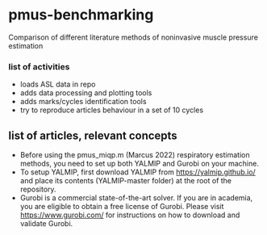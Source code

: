 # pmus-benchmarking

Comparison of different literature methods of noninvasive muscle pressure estimation

### list of activities

- loads ASL data in repo
- adds data processing and plotting tools
- adds marks/cycles identification tools
- try to reproduce articles behaviour in a set of 10 cycles

## list of articles, relevant concepts

- Before using the pmus_miqp.m (Marcus 2022) respiratory estimation methods, you need to set up both YALMIP and Gurobi on your machine.
- To setup YALMIP, first download YALMIP from https://yalmip.github.io/ and place its contents (YALMIP-master folder) at the root of the repository.
- Gurobi is a commercial state-of-the-art solver. If you are in academia, you are eligible to obtain a free license of Gurobi. Please visit https://www.gurobi.com/ for instructions on how to download and validate Gurobi.